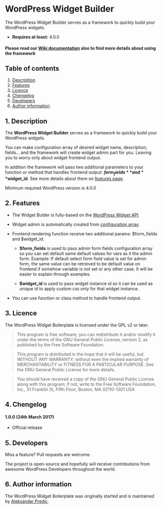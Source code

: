 # WordPress Widget Builder

The WordPress Widget Builder serves as a framework to quickly build your WordPress widgets.

* **Requires at least:** 4.0.0 

#### Please read our [Wiki documentation](./Wiki) also to find more details about using the framework

## Table of contents
1. [Description](#1-description)
2. [Features](#2-features)
3. [Licence](#7-licence)
4. [Chengelog](#8-chengelog)
5. [Developers](#9-developers)
6. [Author information](#10-author-information)


## 1. Description

The **WordPress Widget Builder** serves as a framework to quickly build your WordPress widgets.

You can make configuration array of desired widget name, description, fields... and the framework will create widget admin part for you. Leaving you to worry only about widget frontend output. 

In addition the framework will pass two additional parameters to your function or method that handles frontend output: **$form_fields** and **$widget_id**. See more details about them on [features page](./Wiki/Features).

Minimum required WordPress version is 4.0.0


## 2. Features

* The Widget Bulder is fully-based on the [WordPress Widget API](https://codex.wordpress.org/Widgets_API).
* Widget admin is automatically created from [configuration array](./Wiki/Usage).
* Frontend rendering function receive two additional params: $form_fields and $widget_id. 

    * **$form_fields** is used to pass admin form fields configuration array so you can set default same default values for vars as it the admin form. Example: If default select form field value is set for admin form, the same value can be retreived to be default value on frontend if somehow variable is not set or any other case. It will be easier to explain through examples.

    * **$widget_id** is used to pass widget instance id so it can be used as unique id to apply custom css only for that widget instance.

* You can use function or class method to handle frontend output.


## 3. Licence

The WordPress Widget Boilerplate is licensed under the GPL v2 or later.

>This program is free software; you can redistribute it and/or modify it under the terms of the GNU General Public License, version 2, as published by the Free Software Foundation.

>This program is distributed in the hope that it will be useful, but WITHOUT ANY WARRANTY; without even the implied warranty of MERCHANTABILITY or FITNESS FOR A PARTICULAR PURPOSE. See the GNU General Public License for more details.

>You should have received a copy of the GNU General Public License along with this program; if not, write to the Free Software Foundation, Inc., 51 Franklin St, Fifth Floor, Boston, MA 02110-1301 USA


## 4. Chengelog


#### 1.0.0 (24th March 2017)
* Official release


## 5. Developers

Miss a feature? Pull requests are welcome.

The project is open-source and hopefully will receive contributions from awesome WordPress Developers throughout the world.


## 6. Author information

The WordPress Widget Boilerplate was originally started and is maintained by [Aleksandar Predic](https://github.com/AleksandarPredic).